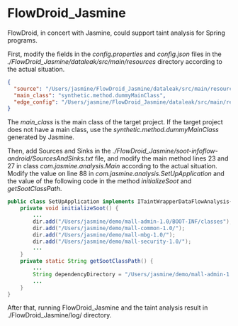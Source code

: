 # FlowDroid_Jasmine
FlowDroid, in concert with Jasmine, could support taint analysis for  Spring programs.

First, modify the fields in the *config.properties* and *config.json* files in the *./FlowDroid_Jasmine/dataleak/src/main/resources* directory according to the actual situation.

```json
{
  "source": "/Users/jasmine/FlowDroid_Jasmine/dataleak/src/main/resources/source.json",
  "main_class": "synthetic.method.dummyMainClass",
  "edge_config": "/Users/jasmine/FlowDroid_Jasmine/dataleak/src/main/resources/config.properties"
}
```

The *main_class* is the main class of the target project. If the target project does not have a main class, use the *synthetic.method.dummyMainClass* generated by Jasmine.

Then, add Sources and Sinks in the *./FlowDroid_Jasmine/soot-infoflow-android/SourcesAndSinks.txt* file, and modify the main method lines 23 and 27 in class *com.jasmine.analysis.Main* according to the actual situation. Modify  the value on line 88 in *com.jasmine.analysis.SetUpApplication* and the value of the following code in the method *initializeSoot*  and *getSootClassPath*.

```java
public class SetUpApplication implements ITaintWrapperDataFlowAnalysis{
    private void initializeSoot() {
    	...
    	dir.add("/Users/jasmine/demo/mall-admin-1.0/BOOT-INF/classes");
    	dir.add("/Users/jasmine/demo/mall-common-1.0/");
    	dir.add("/Users/jasmine/demo/mall-mbg-1.0/");
    	dir.add("/Users/jasmine/demo/mall-security-1.0/");
    	...
	}
	private static String getSootClassPath() {
   	 	...
    	String dependencyDirectory = "/Users/jasmine/demo/mall-admin-1.0/BOOT-INF/lib";
    	...
	}
}
```

After that, running FlowDroid_Jasmine and the taint analysis result in ./FlowDroid_Jasmine/log/ directory.
